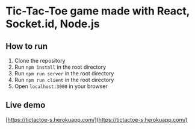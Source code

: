 # Tic-Tac-Toe game made with React, Socket.id, Node.js

## How to run

1. Clone the repository
2. Run `npm install` in the root directory
3. Run `npm run server` in the root directory
4. Run `npm run client` in the root directory
5. Open `localhost:3000` in your browser

## Live demo
[https://tictactoe-s.herokuapp.com/](https://tictactoe-s.herokuapp.com/)